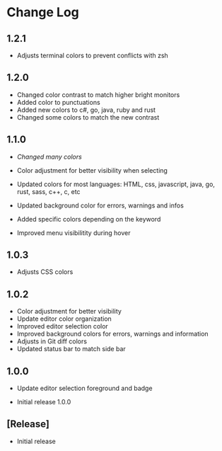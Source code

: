 # Change Log

## 1.2.1

- Adjusts terminal colors to prevent conflicts with zsh

## 1.2.0

- Changed color contrast to match higher bright monitors
- Added color to punctuations
- Added new colors to c#, go, java, ruby and rust
- Changed some colors to match the new contrast

## 1.1.0

- _Changed many colors_

- Color adjustment for better visibility when selecting
- Updated colors for most languages: HTML, css, javascript, java, go, rust, sass, c++, c, etc
- Updated background color for errors, warnings and infos
- Added specific colors depending on the keyword
- Improved menu visibilitity during hover

## 1.0.3

- Adjusts CSS colors

## 1.0.2

- Color adjustment for better visibility
- Update editor color organization
- Improved editor selection color
- Improved background colors for errors, warnings and information
- Adjusts in Git diff colors
- Updated status bar to match side bar

## 1.0.0

- Update editor selection foreground and badge

- Initial release 1.0.0

## [Release]

- Initial release
